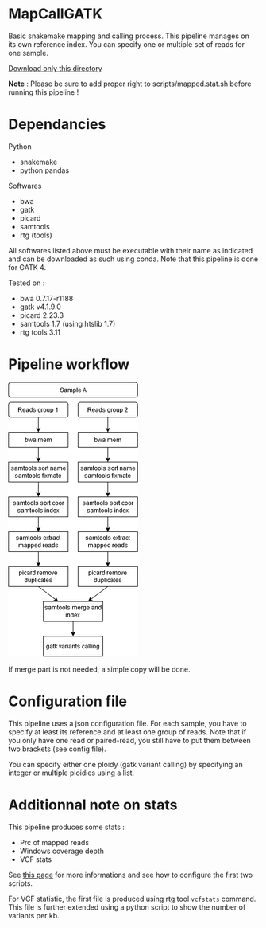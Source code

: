 # MapCallGATK

Basic snakemake mapping and calling process. This pipeline manages on its own reference index. You can specify one or multiple set of reads for one sample.

[Download only this directory](https://minhaskamal.github.io/DownGit/#/home?url=https://github.com/jsgounot/BioScripts/tree/main/MapCallGATK)

**Note** : Please be sure to add proper right to scripts/mapped.stat.sh before running this pipeline !

# Dependancies

Python

* snakemake
* python pandas

Softwares

* bwa
* gatk
* picard
* samtools
* rtg (tools)

All softwares listed above must be executable with their name as indicated and can be downloaded as such using conda. Note that this pipeline is done for GATK 4.

Tested on :
* bwa  0.7.17-r1188
* gatk v4.1.9.0
* picard 2.23.3
* samtools 1.7 (using htslib 1.7)
* rtg tools 3.11

# Pipeline workflow

![pipeline_workflow](image/workflow.png)

If merge part is not needed, a simple copy will be done.

# Configuration file

This pipeline uses a json configuration file. For each sample, you have to specify at least its reference and at least one group of reads. Note that if you only have one read or paired-read, you still have to put them between two brackets (see config file).

You can specify either one ploidy (gatk variant calling) by specifying an integer or multiple ploidies using a list.

# Additionnal note on stats

This pipeline produces some stats :
* Prc of mapped reads
* Windows coverage depth
* VCF stats

See [this page](https://github.com/jsgounot/BioScripts/tree/main/MappingStat) for more informations and see how to configure the first two scripts. 

For VCF statistic, the first file is produced using rtg tool `vcfstats` command. This file is further extended using a python script to show the number of variants per kb.